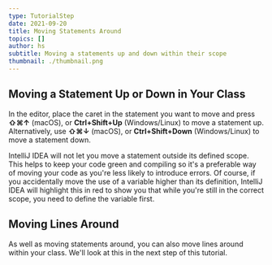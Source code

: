 ```yaml
---
type: TutorialStep
date: 2021-09-20
title: Moving Statements Around
topics: []
author: hs
subtitle: Moving a statements up and down within their scope
thumbnail: ./thumbnail.png
---
```


## Moving a Statement Up or Down in Your Class
In the editor, place the caret in the statement you want to move and press **⇧⌘↑** (macOS), or **Ctrl+Shift+Up** (Windows/Linux) to move a statement up. Alternatively, use **⇧⌘↓** (macOS), or **Ctrl+Shift+Down** (Windows/Linux) to move a statement down.

IntelliJ IDEA will not let you move a statement outside its defined scope. This helps to keep your code green and compiling so it's a preferable way of moving your code as you're less likely to introduce errors. Of course, if you accidentally move the use of a variable higher than its definition, IntelliJ IDEA will highlight this in red to show you that while you're still in the correct scope, you need to define the variable first.   

## Moving Lines Around
As well as moving statements around, you can also move lines around within your class. We'll look at this in the next step of this tutorial.   
